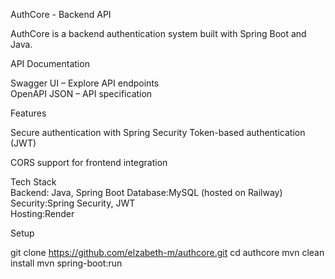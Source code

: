 AuthCore - Backend API  

AuthCore is a backend authentication system built with  Spring Boot and Java.

API Documentation  

Swagger UI – Explore API endpoints  
OpenAPI JSON – API specification 

Features

Secure authentication with Spring Security
Token-based authentication (JWT) 

CORS support for frontend integration  

Tech Stack  
Backend: Java, Spring Boot
Database:MySQL (hosted on Railway)  
Security:Spring Security, JWT  
Hosting:Render  

Setup  

git clone https://github.com/elzabeth-m/authcore.git
cd authcore
mvn clean install
mvn spring-boot:run
